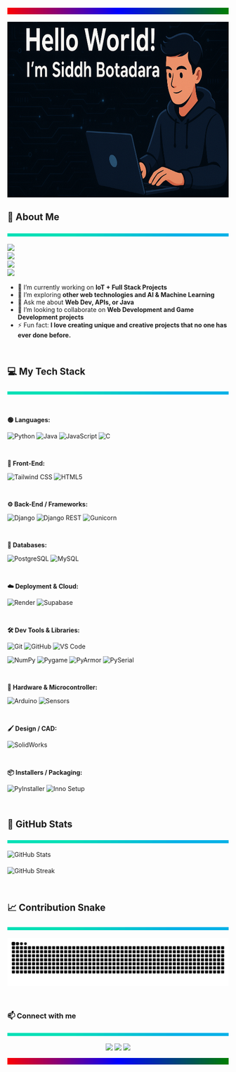 <p align="center">
  <img src="divider_line.svg" width="100%" height="15">
</p>

<p align="center">
  <img src="Intro.png" height="400">
</p>

## 🌟 About Me  
<p align="center">
  <img src="divide.svg" width="100%" height="7">
</p>

<p align="left">
  <img src="https://readme-typing-svg.herokuapp.com?font=Fira+Code&size=20&color=00F79D&width=1200&lines=I%E2%80%99ve+loved+building+since+childhood&repeat=false">
  <br>
  <img src="https://readme-typing-svg.herokuapp.com?font=Fira+Code&size=20&color=00F79D&width=1200&lines=Starting+with+hardware+and+embedded+systems&repeat=false">
  <br>
  <img src="https://readme-typing-svg.herokuapp.com?font=Fira+Code&size=20&color=00F79D&width=1200&lines=Over+time,+I+realized+software+is+the+magic+that+brings+ideas+to+life&repeat=false">
  <br>
  <img src="https://readme-typing-svg.herokuapp.com?font=Fira+Code&size=20&color=00F79D&width=1200%&lines=Today,+I+don%E2%80%99t+just+build+projects%E2%80%94I+craft+products+that+solve+real+problems+and+push+boundaries&repeat=false">
</p>


- 🔭 I’m currently working on **IoT + Full Stack Projects**  
- 🌱 I’m exploring **other web technologies and AI & Machine Learning**
- 💬 Ask me about **Web Dev, APIs, or Java**  
- 👯 I’m looking to collaborate on **Web Development and Game Development projects**  
- ⚡ Fun fact: **I love creating unique and creative projects that no one has ever done before.**

<br>

## 💻 My Tech Stack
<p align="center">
  <img src="divide.svg" width="100%" height="7">
</p>

<br>

<p align="center">

<b>🟢 Languages:</b><br>

![Python](https://img.shields.io/badge/Python-3776AB?style=for-the-badge&logo=python&logoColor=white)
![Java](https://img.shields.io/badge/Java-ED8B00?style=for-the-badge&logo=openjdk&logoColor=white)
![JavaScript](https://img.shields.io/badge/JavaScript-F7DF1E?style=for-the-badge&logo=javascript&logoColor=black)
![C](https://img.shields.io/badge/C-00599C?style=for-the-badge&logo=c&logoColor=white)

<br>

<b>🎨 Front-End:</b><br>

![Tailwind CSS](https://img.shields.io/badge/Tailwind_CSS-06B6D4?style=for-the-badge&logo=tailwind-css&logoColor=white)
![HTML5](https://img.shields.io/badge/HTML5-E34F26?style=for-the-badge&logo=html5&logoColor=white)

<br>

<b>⚙️ Back-End / Frameworks:</b><br>

![Django](https://img.shields.io/badge/Django-092E20?style=for-the-badge&logo=django&logoColor=white)
![Django REST](https://img.shields.io/badge/Django_REST-092E20?style=for-the-badge&logo=django&logoColor=white)
![Gunicorn](https://img.shields.io/badge/Gunicorn-000000?style=for-the-badge&logo=python&logoColor=white)

<br>

<b>💾 Databases:</b><br>

![PostgreSQL](https://img.shields.io/badge/PostgreSQL-4169E1?style=for-the-badge&logo=postgresql&logoColor=white)
![MySQL](https://img.shields.io/badge/MySQL-4479A1?style=for-the-badge&logo=mysql&logoColor=white)

<br>

<b>☁️ Deployment & Cloud:</b><br>

![Render](https://img.shields.io/badge/Render-37474F?style=for-the-badge&logo=render&logoColor=white)
![Supabase](https://img.shields.io/badge/Supabase-3ECF8E?style=for-the-badge&logo=supabase&logoColor=white)


<br>

<b>🛠️ Dev Tools & Libraries:</b><br>

![Git](https://img.shields.io/badge/Git-F05032?style=for-the-badge&logo=git&logoColor=white)
![GitHub](https://img.shields.io/badge/GitHub-181717?style=for-the-badge&logo=github&logoColor=white)
![VS Code](https://img.shields.io/badge/VS_Code-007ACC?style=for-the-badge&logo=visual-studio-code&logoColor=white)

![NumPy](https://img.shields.io/badge/NumPy-013243?style=for-the-badge&logo=numpy&logoColor=white)
![Pygame](https://img.shields.io/badge/Pygame-000000?style=for-the-badge&logo=python&logoColor=white)
![PyArmor](https://img.shields.io/badge/PyArmor-FF6600?style=for-the-badge&logo=python&logoColor=white)
![PySerial](https://img.shields.io/badge/PySerial-013243?style=for-the-badge&logo=python&logoColor=white)

<br>

<b>🤖 Hardware & Microcontroller:</b><br>

![Arduino](https://img.shields.io/badge/Arduino-00979D?style=for-the-badge&logo=arduino&logoColor=white)
![Sensors](https://img.shields.io/badge/Sensors-6FCF97?style=for-the-badge&logo=maker&logoColor=white)


<br>

<b>🖌️ Design / CAD:</b><br>

![SolidWorks](https://img.shields.io/badge/SolidWorks-070CAD?style=for-the-badge&logo=solidworks&logoColor=white)

<br>

<b>📦 Installers / Packaging:</b><br>

![PyInstaller](https://img.shields.io/badge/PyInstaller-F7DF1E?style=for-the-badge&logo=python&logoColor=white)
![Inno Setup](https://img.shields.io/badge/Inno_Setup-000000?style=for-the-badge&logo=inno&logoColor=white)

</p>

<br>

## 🚀 GitHub Stats  
<p align="center">
  <img src="divide.svg" width="100%" height="7">
</p>

<p align="center">
  <div style="display: flex; justify-content: center; align-items: center; gap: 20px; flex-wrap: wrap;">
    <img src="https://github-readme-stats.vercel.app/api?username=siddhbotadara&show_icons=true&theme=radical" alt="GitHub Stats" width="600"/>
    <img src="https://github-readme-streak-stats.herokuapp.com/?user=siddhbotadara&theme=radical" alt="GitHub Streak" width="600"/>
  </div>
</p>


<br>

## 📈 Contribution Snake  
<p align="center">
  <img src="divide.svg" width="100%" height="7">
</p>

![snake gif](https://github.com/siddhbotadara/siddhbotadara/blob/output/github-snake-dark.svg)

<br>

### 📫 Connect with me  
<p align="center">
  <img src="divide.svg" width="100%" height="7">
</p>

<p align="center">
  <a href="https://linkedin.com/in/yourprofile"><img src="https://img.shields.io/badge/LinkedIn-0077B5?logo=linkedin&logoColor=white" /></a>
  <a href="mailto:your@email.com"><img src="https://img.shields.io/badge/Email-D14836?logo=gmail&logoColor=white" /></a>
  <a href="https://twitter.com/yourprofile"><img src="https://img.shields.io/badge/Twitter-1DA1F2?logo=twitter&logoColor=white" /></a>
</p>

<p align="center">
  <img src="divider_line.svg" width="100%" height="15">
</p>